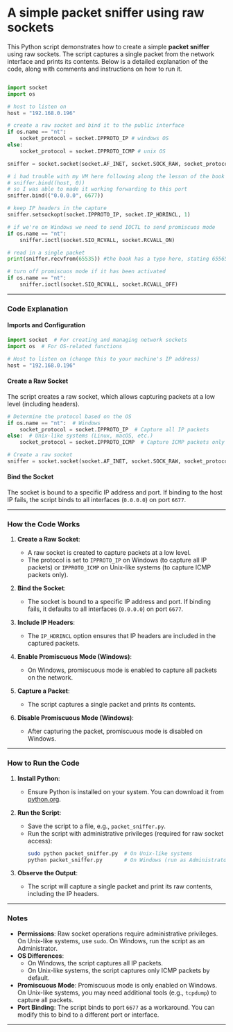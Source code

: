 # A simple packet sniffer using raw sockets

This Python script demonstrates how to create a simple **packet sniffer** using raw sockets. The script captures a single packet from the network interface and prints its contents. Below is a detailed explanation of the code, along with comments and instructions on how to run it.



```python

import socket
import os

# host to listen on 
host = "192.168.0.196"

# create a raw socket and bind it to the public interface
if os.name == "nt":
    socket_protocol = socket.IPPROTO_IP # windows OS
else:
    socket_protocol = socket.IPPROTO_ICMP # unix OS

sniffer = socket.socket(socket.AF_INET, socket.SOCK_RAW, socket_protocol)

# i had trouble with my VM here following along the lesson of the book
# sniffer.bind((host, 0))
# so I was able to made it working forwarding to this port
sniffer.bind(("0.0.0.0", 6677))

# keep IP headers in the capture
sniffer.setsockopt(socket.IPPROTO_IP, socket.IP_HDRINCL, 1)

# if we're on Windows we need to send IOCTL to send promiscuos mode
if os.name == "nt":
    sniffer.ioctl(socket.SIO_RCVALL, socket.RCVALL_ON)

# read in a single packet
print(sniffer.recvfrom(65535)) #the book has a typo here, stating 65565

# turn off promiscuos mode if it has been activated
if os.name == "nt":
    sniffer.ioctl(socket.SIO_RCVALL, socket.RCVALL_OFF)
```


---

### Code Explanation

#### Imports and Configuration
```python
import socket  # For creating and managing network sockets
import os  # For OS-related functions

# Host to listen on (change this to your machine's IP address)
host = "192.168.0.196"
```

#### Create a Raw Socket
The script creates a raw socket, which allows capturing packets at a low level (including headers).

```python
# Determine the protocol based on the OS
if os.name == "nt":  # Windows
    socket_protocol = socket.IPPROTO_IP  # Capture all IP packets
else:  # Unix-like systems (Linux, macOS, etc.)
    socket_protocol = socket.IPPROTO_ICMP  # Capture ICMP packets only

# Create a raw socket
sniffer = socket.socket(socket.AF_INET, socket.SOCK_RAW, socket_protocol)
```

#### Bind the Socket
The socket is bound to a specific IP address and port. If binding to the host IP fails, the script binds to all interfaces (`0.0.0.0`) on port `6677`.

---

### How the Code Works

1. **Create a Raw Socket**:
   - A raw socket is created to capture packets at a low level.
   - The protocol is set to `IPPROTO_IP` on Windows (to capture all IP packets) or `IPPROTO_ICMP` on Unix-like systems (to capture ICMP packets only).

2. **Bind the Socket**:
   - The socket is bound to a specific IP address and port. If binding fails, it defaults to all interfaces (`0.0.0.0`) on port `6677`.

3. **Include IP Headers**:
   - The `IP_HDRINCL` option ensures that IP headers are included in the captured packets.

4. **Enable Promiscuous Mode (Windows)**:
   - On Windows, promiscuous mode is enabled to capture all packets on the network.

5. **Capture a Packet**:
   - The script captures a single packet and prints its contents.

6. **Disable Promiscuous Mode (Windows)**:
   - After capturing the packet, promiscuous mode is disabled on Windows.

---

### How to Run the Code

1. **Install Python**:
   - Ensure Python is installed on your system. You can download it from [python.org](https://www.python.org/).

2. **Run the Script**:
   - Save the script to a file, e.g., `packet_sniffer.py`.
   - Run the script with administrative privileges (required for raw socket access):
     ```bash
     sudo python packet_sniffer.py  # On Unix-like systems
     python packet_sniffer.py       # On Windows (run as Administrator)
     ```

3. **Observe the Output**:
   - The script will capture a single packet and print its raw contents, including the IP headers.

---

### Notes

- **Permissions**: Raw socket operations require administrative privileges. On Unix-like systems, use `sudo`. On Windows, run the script as an Administrator.
- **OS Differences**:
  - On Windows, the script captures all IP packets.
  - On Unix-like systems, the script captures only ICMP packets by default.
- **Promiscuous Mode**: Promiscuous mode is only enabled on Windows. On Unix-like systems, you may need additional tools (e.g., `tcpdump`) to capture all packets.
- **Port Binding**: The script binds to port `6677` as a workaround. You can modify this to bind to a different port or interface.

---
